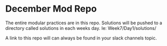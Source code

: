 # December Mod Repo

The entire modular practices are in this repo. Solutions will be pushed to a directory called solutions in each weeks day. Ie: Week7/Day1/solutions/

A link to this repo will can always be found in your slack channels topic.
